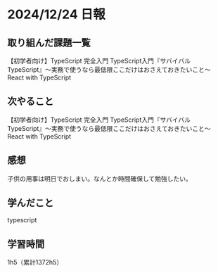 # 2024/12/24 日報
## 取り組んだ課題一覧
【初学者向け】TypeScript 完全入門
TypeScript入門『サバイバルTypeScript』〜実務で使うなら最低限ここだけはおさえておきたいこと〜
React with TypeScript

## 次やること
【初学者向け】TypeScript 完全入門
TypeScript入門『サバイバルTypeScript』〜実務で使うなら最低限ここだけはおさえておきたいこと〜
React with TypeScript

## 感想
子供の用事は明日でおしまい。なんとか時間確保して勉強したい。


## 学んだこと
typescript


## 学習時間
1h5（累計1372h5）

